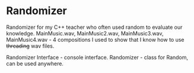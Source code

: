# Randomizer

Randomizer for my C++ teacher who often used random to evaluate our knowledge.
MainMusic.wav, MainMusic2.wav, MainMusic3.wav, MainMusic4.wav - 4 compositions I used to show that I know how to use ~~threading~~ wav files.

Randomizer Interface - console interface.
Randomizer - class for Random, can be used anywhere.

